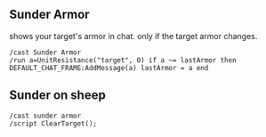## Sunder Armor
shows your target's armor in chat. only if the target armor changes.
```
/cast Sunder Armor
/run a=UnitResistance("target", 0) if a ~= lastArmor then DEFAULT_CHAT_FRAME:AddMessage(a) lastArmor = a end
```


## Sunder on sheep
```
/cast sunder armor
/script ClearTarget();
```
